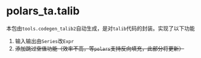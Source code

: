 # polars_ta.talib

本包由`tools.codegen_talib2`自动生成，是对`talib`代码的封装。实现了以下功能
1. 输入输出由`Series`改`Expr`
2. ~~添加跳过空值功能（效率不高，等`polars`支持反向填充，此部分将更新）~~


